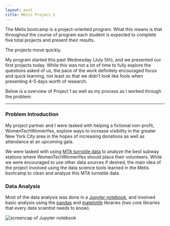 ```yaml
---
layout: post
title: Metis Project 1
---
```


The Metis bootcamp is a project-oriented program. What this means is that throughout the course of program each student is expected to complete five total projects and present their results.

The projects move quickly.

My program started this past Wednesday (July 5th), and we presented our first projects today. While this was not a lot of time to fully explore the questions asked of us, the pace of the work definitely encouraged focus and quick learning, not least so that we didn't look like fools when presenting 4-5 days worth of research.

Below is a overview of Project 1 as well as my process as I worked through the problem:

---
### Problem Introduction
My project partner and I were tasked with helping a fictional non-profit, WomenTechWomenYes, explore ways to increase visibility in the greater New York City area in the hopes of increasing donations as well as attendance at an upcoming gala.

We were tasked with using [MTA turnstile data](http://web.mta.info/developers/turnstile.html) to analyze the best subway stations where WomenTechWomenYes should place their volunteers. While we were encouraged to use other data sources if desired, the main idea of the project involved using the data science tools learned in the Metis bootcamp to clean and analyze this MTA turnstile data.

### Data Analysis
Most of the data analysis was done in a [Jupyter notebook](http://jupyter-notebook-beginner-guide.readthedocs.io/en/latest/what_is_jupyter.html), and involved basic analysis using the <a href="https://en.wikipedia.org/wiki/Pandas_(software)">pandas</a> and [matplotlib](https://en.wikipedia.org/wiki/Matplotlib) libraries (two core libraries that every data scientist needs to know).

![screencap of Jupyter notebook]({{site.url}}/images/project_1_jupter_notebok.png)
